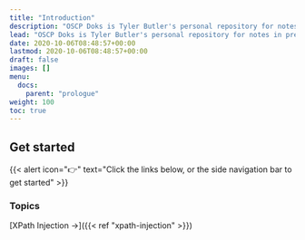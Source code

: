 ```yaml
---
title: "Introduction"
description: "OSCP Doks is Tyler Butler's personal repository for notes in preparation for the OSCP exam."
lead: "OSCP Doks is Tyler Butler's personal repository for notes in preparation for the OSCP exam."
date: 2020-10-06T08:48:57+00:00
lastmod: 2020-10-06T08:48:57+00:00
draft: false
images: []
menu:
  docs:
    parent: "prologue"
weight: 100
toc: true
---
```


## Get started

{{< alert icon="👉" text="Click the links below, or the side navigation bar to get started" >}}

### Topics 

[XPath Injection →]({{< ref "xpath-injection" >}})

